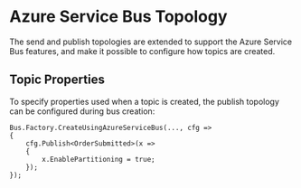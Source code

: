 # Azure Service Bus Topology

The send and publish topologies are extended to support the Azure Service Bus features, and make it possible to configure how topics are created.


## Topic Properties

To specify properties used when a topic is created, the publish topology can be configured during bus creation:


```
Bus.Factory.CreateUsingAzureServiceBus(..., cfg =>
{
    cfg.Publish<OrderSubmitted>(x =>
    {
        x.EnablePartitioning = true;
    });
});
```